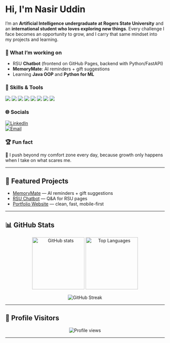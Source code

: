 

#  Hi, I'm Nasir Uddin

I’m an **Artificial Intelligence undergraduate at Rogers State University** and an **international student who loves exploring new things**. Every challenge I face becomes an opportunity to grow, and I carry that same mindset into my projects and learning.

### 🔭 What I’m working on
- RSU **Chatbot** (frontend on GitHub Pages, backend with Python/FastAPI)  
- **MemoryMate**: AI reminders + gift suggestions  
- Learning **Java OOP** and **Python for ML**  

### 🧠 Skills & Tools
<p>
  <img src="https://img.shields.io/badge/Python-3776AB?logo=python&logoColor=white" />
  <img src="https://img.shields.io/badge/Java-007396?logo=java&logoColor=white" />
  <img src="https://img.shields.io/badge/HTML5-E34F26?logo=html5&logoColor=white" />
  <img src="https://img.shields.io/badge/CSS3-1572B6?logo=css3&logoColor=white" />
  <img src="https://img.shields.io/badge/JavaScript-F7DF1E?logo=javascript&logoColor=black" />
  <img src="https://img.shields.io/badge/Git-F05032?logo=git&logoColor=white" />
  <img src="https://img.shields.io/badge/GitHub-181717?logo=github&logoColor=white" />
  <img src="https://img.shields.io/badge/Figma-F24E1E?logo=figma&logoColor=white" />
</p>

### 🌐 Socials
[![LinkedIn](https://img.shields.io/badge/LinkedIn-0A66C2?logo=linkedin&logoColor=white)](https://www.linkedin.com/in/nasir-uddin-364b01279?utm_source=share&utm_campaign=share_via&utm_content=profile&utm_medium=ios_app)  
[![Email](https://img.shields.io/badge/Email-iamnasir76%40gmail.com-D14836?logo=gmail&logoColor=white)](mailto:iamnasir76@gmail.com)

### 🏆 Fun fact
🚀 I push beyond my comfort zone every day, because growth only happens when I take on what scares me.

---

## 📌 Featured Projects
- [MemoryMate](https://github.com/nasirvisione/memorymate) — AI reminders + gift suggestions  
- [RSU Chatbot](https://github.com/nasirvisione/rsu-chatbot) — Q&A for RSU pages  
- [Portfolio Website](https://github.com/nasirvisione/portfolio) — clean, fast, mobile-first  

---

## 📊 GitHub Stats

<p align="center">
  <img src="https://github-readme-stats.vercel.app/api?username=nasirvisione&show_icons=true&theme=radical" alt="GitHub stats" height="165"/>
  <img src="https://github-readme-stats.vercel.app/api/top-langs/?username=nasirvisione&layout=compact&theme=radical" alt="Top Languages" height="165"/>
</p>

<p align="center">
  <img src="https://github-readme-streak-stats.herokuapp.com/?user=nasirvisione&theme=radical" alt="GitHub Streak" />
</p>

---

## 👀 Profile Visitors
<p align="center">
  <img src="https://komarev.com/ghpvc/?username=nasirvisione&label=Profile%20Views&color=blueviolet&style=for-the-badge" alt="Profile views"/>
</p>

---

